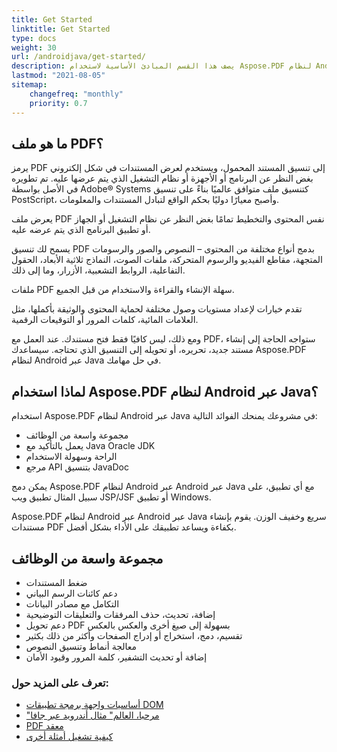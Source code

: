 ```yaml
---
title: Get Started
linktitle: Get Started
type: docs
weight: 30
url: /androidjava/get-started/
description: يصف هذا القسم المبادئ الأساسية لاستخدام Aspose.PDF لنظام Android عبر Java. كما يوضح أمثلة بسيطة ومعقدة لإنشاء مستند PDF
lastmod: "2021-08-05"   
sitemap: 
    changefreq: "monthly"
    priority: 0.7
---
```


## ما هو ملف PDF؟

يرمز PDF إلى تنسيق المستند المحمول، ويستخدم لعرض المستندات في شكل إلكتروني بغض النظر عن البرنامج أو الأجهزة أو نظام التشغيل الذي يتم عرضها عليه. تم تطويره في الأصل بواسطة Adobe® Systems كتنسيق ملف متوافق عالميًا بناءً على تنسيق PostScript، وأصبح معيارًا دوليًا بحكم الواقع لتبادل المستندات والمعلومات.

يعرض ملف PDF نفس المحتوى والتخطيط تمامًا بغض النظر عن نظام التشغيل أو الجهاز أو تطبيق البرنامج الذي يتم عرضه عليه.

يسمح لك تنسيق PDF بدمج أنواع مختلفة من المحتوى – النصوص والصور والرسومات المتجهة، مقاطع الفيديو والرسوم المتحركة، ملفات الصوت، النماذج ثلاثية الأبعاد، الحقول التفاعلية، الروابط التشعبية، الأزرار، وما إلى ذلك.

ملفات PDF سهلة الإنشاء والقراءة والاستخدام من قبل الجميع.

تقدم خيارات لإعداد مستويات وصول مختلفة لحماية المحتوى والوثيقة بأكملها، مثل العلامات المائية، كلمات المرور أو التوقيعات الرقمية.

ومع ذلك، ليس كافيًا فقط فتح مستندك. عند العمل مع PDF، ستواجه الحاجة إلى إنشاء مستند جديد، تحريره، أو تحويله إلى التنسيق الذي تحتاجه. سيساعدك Aspose.PDF لنظام Android عبر Java في حل مهامك.

## لماذا استخدام Aspose.PDF لنظام Android عبر Java؟

استخدام Aspose.PDF لنظام Android عبر Java في مشروعك يمنحك الفوائد التالية:

- مجموعة واسعة من الوظائف
- يعمل بالتأكيد مع Java Oracle JDK
- الراحة وسهولة الاستخدام
- مرجع API بتنسيق JavaDoc

يمكن دمج Aspose.PDF لنظام Android عبر Android عبر Java مع أي تطبيق، على سبيل المثال تطبيق ويب JSP/JSF أو تطبيق Windows.

Aspose.PDF لنظام Android عبر Android عبر Java سريع وخفيف الوزن. يقوم بإنشاء مستندات PDF بكفاءة ويساعد تطبيقك على الأداء بشكل أفضل.

## مجموعة واسعة من الوظائف

- ضغط المستندات
- دعم كائنات الرسم البياني
- التكامل مع مصادر البيانات
- إضافة، تحديث، حذف المرفقات والتعليقات التوضيحية
- دعم تحويل PDF بسهولة إلى صيغ أخرى والعكس بالعكس
- تقسيم، دمج، استخراج أو إدراج الصفحات وأكثر من ذلك بكثير
- معالجة أنماط وتنسيق النصوص
- إضافة أو تحديث التشفير، كلمة المرور وقيود الأمان

### تعرف على المزيد حول:

- [أساسيات واجهة برمجة تطبيقات DOM](/pdf/androidjava/basics-of-dom-api/)
- ["مرحبا، العالم" مثال أندرويد عبر جافا](/pdf/androidjava/hello-world-example/)
- [PDF معقد](/pdf/androidjava/complex-pdf-example/)
- [كيفية تشغيل أمثلة أخرى](/pdf/androidjava/how-to-run-other-examples/)